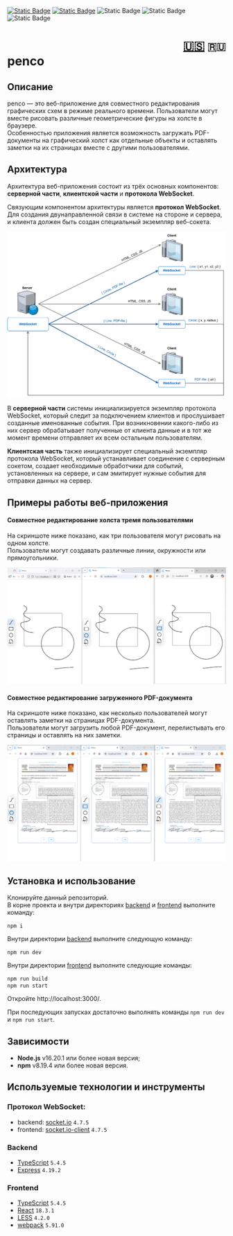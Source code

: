 [![Static Badge](https://img.shields.io/badge/node-%3E%3D16.20.1-brightgreen)](https://nodejs.org/en)
[![Static Badge](https://img.shields.io/badge/npm-%3E%3D8.19.4-blue)](https://docs.npmjs.com/downloading-and-installing-node-js-and-npm)
![Static Badge](https://img.shields.io/badge/React-61DAFB?style=flat&logo=react&logoColor=black)
![Static Badge](https://img.shields.io/badge/TypeScript-3178C6?style=flat&logo=typescript&logoColor=white)
![Static Badge](https://img.shields.io/badge/Node.js-339933?style=flat&logo=node.js&logoColor=white)

<h1>
    <div align="right">
        <a href="README.md">🇺🇸</a>
        <code>🇷🇺</code>
    </div>
    penco
</h1>

## Описание
penco — это веб-приложение для совместного редактирования графических схем в режиме реального времени. Пользователи
могут вместе рисовать различные геометрические фигуры на холсте в браузере.  
Особенностью приложения является возможность загружать PDF-документы на графический холст как отдельные объекты и
оставлять заметки на их страницах вместе с другими пользователями.

## Архитектура
Архитектура веб-приложения состоит из трёх основных компонентов: **серверной части**, **клиентской части** и **протокола
WebSocket**.

Связующим компонентом архитектуры является **протокол WebSocket**. Для создания двунаправленной связи в системе на стороне и
сервера, и клиента должен быть создан специальный экземпляр веб-сокета.

![Architecture](assets/architecture.jpg)

В **серверной части** системы инициализируется экземпляр протокола WebSocket, который следит за подключением клиентов и
прослушивает созданные именованные события. При возникновении какого-либо из них сервер обрабатывает полученные от
клиента данные и в тот же момент времени отправляет их всем остальным пользователям.

**Клиентская часть** также инициализирует специальный экземпляр протокола WebSocket, который устанавливает соединение с
серверным сокетом, создает необходимые обработчики для событий, установленных на сервере, и сам эмитирует нужные события
для отправки данных на сервер.

## Примеры работы веб-приложения
#### Совместное редактирование холста тремя пользователями
На скриншоте ниже показано, как три пользователя могут рисовать на одном холсте.  
Пользователи могут создавать различные линии, окружности или прямоугольники.

![Collaborative drawing](assets/collaborative-drawing.png)

#### Совместное редактирование загруженного PDF-документа
На скриншоте ниже показано, как несколько пользователей могут оставлять заметки на страницах PDF-документа.  
Пользователи могут загрузить любой PDF-документ, перелистывать его страницы и оставлять на них заметки.

![Collaborative PDF-file](assets/collaborative-pdf.png)

## Установка и использование
Клонируйте данный репозиторий.  
В корне проекта и внутри директориях [backend](backend) и [frontend](frontend) выполните команду:
```shell
npm i
```
Внутри директории [backend](backend) выполните следующую команду:
```shell
npm run dev
```
Внутри директории [frontend](frontend) выполните следующие команды:
```shell
npm run build
npm run start
```
Откройте http://localhost:3000/.

При последующих запусках достаточно выполнять команды `npm run dev` и `npm run start`.

## Зависимости
- **Node.js** v16.20.1 или более новая версия;
- **npm** v8.19.4 или более новая версия.

## Используемые технологии и инструменты
### Протокол WebSocket:
- backend: [socket.io](https://www.npmjs.com/package/socket.io) `4.7.5`
- frontend: [socket.io-client](https://www.npmjs.com/package/socket.io-client) `4.7.5`
### Backend
- [TypeScript](https://www.typescriptlang.org/) `5.4.5`
- [Express](https://expressjs.com/) `4.19.2`
### Frontend
- [TypeScript](https://www.typescriptlang.org/) `5.4.5`
- [React](https://react.dev/) `18.3.1`
- [LESS](https://lesscss.org/) `4.2.0`
- [webpack](https://webpack.js.org/) `5.91.0`
